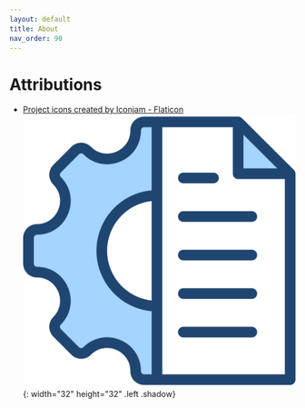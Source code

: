```yaml
---
layout: default
title: About
nav_order: 90
---
```


# Attributions

- [Project icons created by Iconjam - Flaticon][1]
  ![img1](/assets/img/project-management.png){: width="32" height="32" .left .shadow}

[1]: https://www.flaticon.com/free-icons/project
